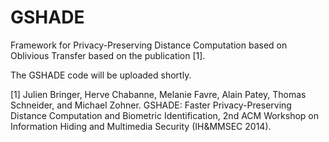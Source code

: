 GSHADE
======

Framework for Privacy-Preserving Distance Computation based on Oblivious Transfer based on the publication [1]. 

The GSHADE code will be uploaded shortly. 

[1] Julien Bringer, Herve Chabanne, Melanie Favre, Alain Patey, Thomas Schneider, and Michael Zohner. GSHADE: Faster Privacy-Preserving Distance Computation and Biometric Identification, 2nd ACM Workshop on Information Hiding and Multimedia Security (IH&MMSEC 2014). 
